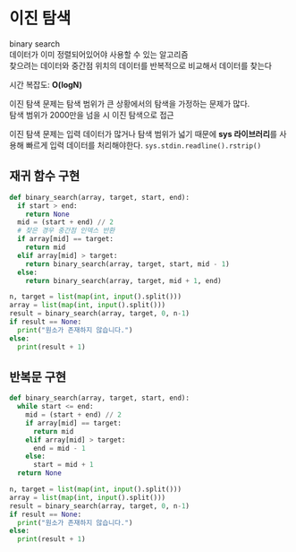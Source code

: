 # 이진 탐색
binary search  
데이터가 이미 정렬되어있어야 사용할 수 있는 알고리즘  
찾으려는 데이터와 중간점 위치의 데이터를 반복적으로 비교해서 데이터를 찾는다  

시간 복잡도: **O(logN)**

이진 탐색 문제는 탐색 범위가 큰 상황에서의 탐색을 가정하는 문제가 많다.  
탐색 범위가 2000만을 넘을 시 이진 탐색으로 접근

이진 탐색 문제는 입력 데이터가 많거나 탐색 범위가 넓기 때문에 
**sys 라이브러리**를 사용해 빠르게 입력 데이터를 처리해야한다.
`sys.stdin.readline().rstrip()`

## 재귀 함수 구현
```python
def binary_search(array, target, start, end):
  if start > end:
    return None
  mid = (start + end) // 2
  # 찾은 경우 중간점 인덱스 반환
  if array[mid] == target:
    return mid
  elif array[mid] > target:
    return binary_search(array, target, start, mid - 1)
  else:
    return binary_search(array, target, mid + 1, end)

n, target = list(map(int, input().split()))
array = list(map(int, input().split()))
result = binary_search(array, target, 0, n-1)
if result == None:
  print("원소가 존재하지 않습니다.")
else:
  print(result + 1)
```

## 반복문 구현
```python
def binary_search(array, target, start, end):
  while start <= end:
    mid = (start + end) // 2
    if array[mid] == target:
      return mid
    elif array[mid] > target:
      end = mid - 1
    else:
      start = mid + 1
  return None

n, target = list(map(int, input().split()))
array = list(map(int, input().split()))
result = binary_search(array, target, 0, n-1)
if result == None:
  print("원소가 존재하지 않습니다.")
else:
  print(result + 1)
```